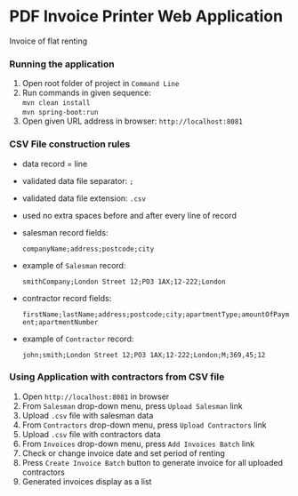 # PDF Invoice Printer Web Application
Invoice of flat renting 
### Running the application
1. Open root folder of project in `Command Line`  
2. Run commands in given sequence:  
`mvn clean install`  
`mvn spring-boot:run`  
3. Open given URL address in browser: `http://localhost:8081`  
### CSV File construction rules
* data record = line    
* validated data file separator: `;`
* validated data file extension: `.csv` 
* used no extra spaces before and after every line of record
* salesman record fields: 

    `companyName;address;postcode;city`
    
* example of `Salesman` record:

    `smithCompany;London Street 12;PO3 1AX;12-222;London`
        
* contractor record fields: 

    `firstName;lastName;address;postcode;city;apartmentType;amountOfPayment;apartmentNumber`

* example of `Contractor` record:  

    `john;smith;London Street 12;PO3 1AX;12-222;London;M;369,45;12`
    
### Using Application with contractors from CSV file
1. Open `http://localhost:8081` in browser
2. From `Salesman` drop-down menu, press `Upload Salesman` link
3. Upload `.csv` file with salesman data
4. From `Contractors` drop-down menu, press `Upload Contractors` link
5. Upload `.csv` file with contractors data
6. From `Invoices` drop-down menu, press `Add Invoices Batch` link
7. Check or change invoice date and set period of renting
8. Press `Create Invoice Batch` button to generate invoice for all uploaded contractors
9. Generated invoices display as a list
